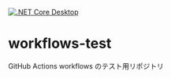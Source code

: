 [![.NET Core Desktop](https://github.com/s-kuwabara-del/workflows-test/actions/workflows/dotnet-desktop.yml/badge.svg)](https://github.com/s-kuwabara-del/workflows-test/actions/workflows/dotnet-desktop.yml)

# workflows-test

GitHub Actions workflows のテスト用リポジトリ
